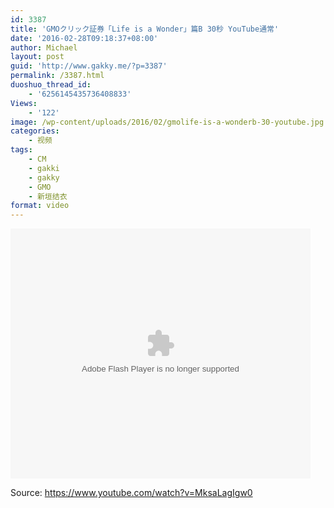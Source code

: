 ```yaml
---
id: 3387
title: 'GMOクリック証券「Life is a Wonder」篇B 30秒 YouTube通常'
date: '2016-02-28T09:18:37+08:00'
author: Michael
layout: post
guid: 'http://www.gakky.me/?p=3387'
permalink: /3387.html
duoshuo_thread_id:
    - '6256145435736408833'
Views:
    - '122'
image: /wp-content/uploads/2016/02/gmolife-is-a-wonderb-30-youtube.jpg
categories:
    - 视频
tags:
    - CM
    - gakki
    - gakky
    - GMO
    - 新垣结衣
format: video
---
```


<embed height="400" src="http://www.tudou.com/v/3KWX-YXu7-0/&bid=05&rpid=51229674&resourceId=51229674_05_05_99/v.swf" type="application/x-shockwave-flash" width="480"></embed>

Source: <https://www.youtube.com/watch?v=MksaLagIgw0>